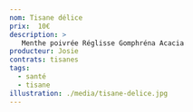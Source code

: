 ```yaml
---
nom: Tisane délice
prix:  10€
description: >
   Menthe poivrée Réglisse Gomphréna Acacia
producteur: Josie
contrats: tisanes
tags: 
  - santé
  - tisane
illustration: ./media/tisane-delice.jpg
---
```


